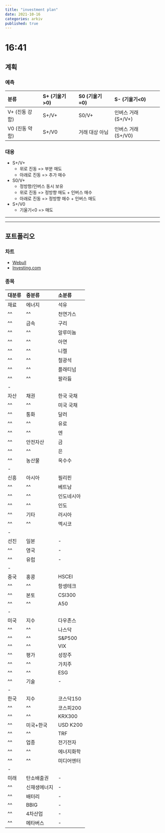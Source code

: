 ```yaml
---
title: "investment plan"
date: 2021-10-16
categories: arkiv
published: true
---
```


# 16:41

## 계획

### 예측

| 분류           | S+ (기울기>0) | S0 (기울기=0)  | S- (기울기<0)       |
| :------------- | :------------ | :------------- | :------------------ |
| V+ (진동 강함) | S+/V+         | S0/V+          | 인버스 거래 (S+/V+) |
| V0 (진동 약함) | S+/V0         | 거래 대상 아님 | 인버스 거래 (S+/V0) |

### 대응

- S+/V+
  - 위로 진동 => 부분 매도
  - 아래로 진동 => 추가 매수
- S0/V+
  - 정방향/인버스 동시 보유
  - 위로 진동 => 정방향 매도 + 인버스 매수
  - 아래로 진동 => 정방향 매수 + 인버스 매도
- S+/V0
  - 기울기<0 => 매도

***
***

## 포트폴리오

### 차트

- [Webull](https://app.webull.com/trade)
- [Investing.com](https://www.investing.com/markets/)

### 종목

| 대분류 | 중분류       | 소분류     |
| :----- | :----------- | :--------- |
| 재료   | 에너지       | 석유       |
| ^^   | ^^       | 천연가스   |
| ^^   | 금속         | 구리       |
| ^^   | ^^         | 알루미늄   |
| ^^   | ^^         | 아연       |
| ^^   | ^^         | 니켈       |
| ^^   | ^^         | 철광석     |
| ^^   | ^^         | 플래티넘   |
| ^^   | ^^         | 팔라듐     |
|-
| 자산   | 채권         | 한국 국채  |
| ^^   | ^^         | 미국 국채  |
| ^^   | 통화         | 달러       |
| ^^   | ^^         | 유로       |
| ^^   | ^^         | 엔         |
| ^^   | 안전자산     | 금         |
| ^^   | ^^     | 은         |
| ^^   | 농산물       | 옥수수     |
|-
| 신흥   | 아시아       | 필리핀     |
| ^^   | ^^       | 베트남     |
| ^^   | ^^       | 인도네시아 |
| ^^   | ^^       | 인도       |
| ^^   | 기타         | 러시아     |
| ^^   | ^^         | 멕시코     |
|-
| 선진   | 일본         | -          |
| ^^   | 영국         | -          |
| ^^   | 유럽         | -          |
|-
| 중국   | 홍콩         | HSCEI      |
| ^^   | ^^         | 항셍테크   |
| ^^   | 본토         | CSI300     |
| ^^   | ^^         | A50        |
|-
| 미국   | 지수         | 다우존스   |
| ^^   | ^^         | 나스닥     |
| ^^   | ^^         | S&P500     |
| ^^   | ^^         | VIX        |
| ^^   | 평가         | 성장주     |
| ^^   | ^^         | 가치주     |
| ^^   | ^^         | ESG        |
| ^^   | 기술         | -          |
|-
| 한국   | 지수         | 코스닥150  |
| ^^   | ^^         | 코스피200  |
| ^^   | ^^         | KRX300     |
| ^^   | 미국+한국    | USD K200   |
| ^^   | ^^    | TRF        |
| ^^   | 업종         | 전기전자   |
| ^^   | ^^         | 에너지화학 |
| ^^   | ^^         | 미디어엔터 |
|-
| 미래   | 탄소배출권   | -          |
| ^^   | 신재생에너지 | -          |
| ^^   | 배터리       | -          |
| ^^   | BBIG         | -          |
| ^^   | 4차산업      | -          |
| ^^   | 메타버스     | -          |
